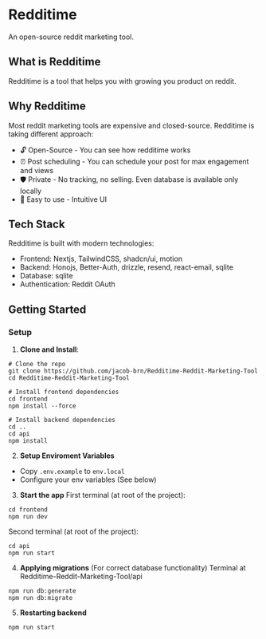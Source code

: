 # Redditime

An open-source reddit marketing tool.

## What is Redditime

Redditime is a tool that helps you with growing you product on reddit.

## Why Redditime

Most reddit marketing tools are expensive and closed-source. Redditime is taking different approach:

- 🔓 Open-Source - You can see how redditime works
- ⏰ Post scheduling - You can schedule your post for max engagement and views
- 🛡️ Private - No tracking, no selling. Even database is available only locally
- 🫶 Easy to use - Intuitive UI

## Tech Stack

Redditime is built with modern technologies:

- Frontend: Nextjs, TailwindCSS, shadcn/ui, motion
- Backend: Honojs, Better-Auth, drizzle, resend, react-email, sqlite
- Database: sqlite
- Authentication: Reddit OAuth

## Getting Started

### Setup

1. **Clone and Install**:

```
# Clone the repo
git clone https://github.com/jacob-brn/Redditime-Reddit-Marketing-Tool
cd Redditime-Reddit-Marketing-Tool

# Install frontend dependencies
cd frontend
npm install --force

# Install backend dependencies
cd ..
cd api
npm install
```

2. **Setup Enviroment Variables**

- Copy `.env.example` to `env.local`
- Configure your env variables (See below)

3. **Start the app**
   First terminal (at root of the project):

```
cd frontend
npm run dev
```

Second terminal (at root of the project):

```
cd api
npm run start
```

4. **Applying migrations** (For correct database functionality)
   Terminal at Redditime-Reddit-Marketing-Tool/api

```
npm run db:generate
npm run db:migrate
```

5. **Restarting backend**

```
npm run start
```
